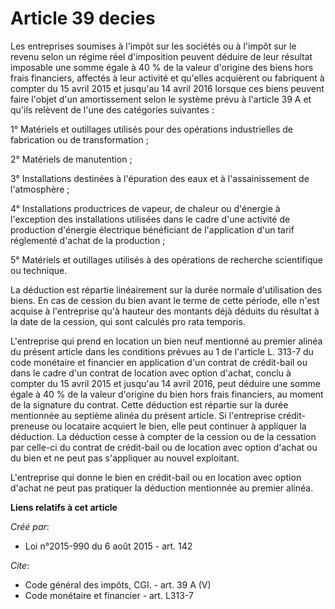 # Article 39 decies

Les entreprises soumises à l'impôt sur les sociétés ou à l'impôt sur le revenu selon un régime réel d'imposition peuvent
déduire de leur résultat imposable une somme égale à 40 % de la valeur d'origine des biens hors frais financiers, affectés à
leur activité et qu'elles acquièrent ou fabriquent à compter du 15 avril 2015 et jusqu'au 14 avril 2016 lorsque ces biens
peuvent faire l'objet d'un amortissement selon le système prévu à l'article 39 A et qu'ils relèvent de l'une des catégories
suivantes : 

1° Matériels et outillages utilisés pour des opérations industrielles de fabrication ou de transformation ; 

2° Matériels de manutention ; 

3° Installations destinées à l'épuration des eaux et à l'assainissement de l'atmosphère ; 

4° Installations productrices de vapeur, de chaleur ou d'énergie à l'exception des installations utilisées dans le cadre
d'une activité de production d'énergie électrique bénéficiant de l'application d'un tarif réglementé d'achat de la
production ; 

5° Matériels et outillages utilisés à des opérations de recherche scientifique ou technique. 

La déduction est répartie linéairement sur la durée normale d'utilisation des biens. En cas de cession du bien avant le terme
de cette période, elle n'est acquise à l'entreprise qu'à hauteur des montants déjà déduits du résultat à la date de la
cession, qui sont calculés pro rata temporis. 

L'entreprise qui prend en location un bien neuf mentionné au premier alinéa du présent article dans les conditions prévues
au 
1 de l'article L. 313-7 du code monétaire et financier 
en application d'un contrat de crédit-bail ou dans le cadre d'un contrat de location avec option d'achat, conclu à compter du
15 avril 2015 et jusqu'au 14 avril 2016, peut déduire une somme égale à 40 % de la valeur d'origine du bien hors frais
financiers, au moment de la signature du contrat. Cette déduction est répartie sur la durée mentionnée au septième alinéa du
présent article. Si l'entreprise crédit-preneuse ou locataire acquiert le bien, elle peut continuer à appliquer la déduction.
La déduction cesse à compter de la cession ou de la cessation par celle-ci du contrat de crédit-bail ou de location avec
option d'achat ou du bien et ne peut pas s'appliquer au nouvel exploitant. 

L'entreprise qui donne le bien en crédit-bail ou en location avec option d'achat ne peut pas pratiquer la déduction
mentionnée au premier alinéa.

**Liens relatifs à cet article**

_Créé par_:

  - Loi n°2015-990 du 6 août 2015 - art. 142

_Cite_:

  - Code général des impôts, CGI. - art. 39 A (V)
  - Code monétaire et financier - art. L313-7

